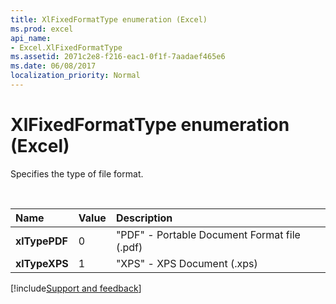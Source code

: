 ```yaml
---
title: XlFixedFormatType enumeration (Excel)
ms.prod: excel
api_name:
- Excel.XlFixedFormatType
ms.assetid: 2071c2e8-f216-eac1-0f1f-7aadaef465e6
ms.date: 06/08/2017
localization_priority: Normal
---
```



# XlFixedFormatType enumeration (Excel)

Specifies the type of file format.

<br/>

|Name|Value|Description|
|:-----|:-----|:-----|
| **xlTypePDF**|0|"PDF" - Portable Document Format file (.pdf)|
| **xlTypeXPS**|1|"XPS" - XPS Document (.xps)|

[!include[Support and feedback](~/includes/feedback-boilerplate.md)]
